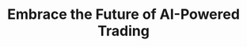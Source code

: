 ---
title: Embrace the Future of AI-Powered Trading
description: Ready to elevate your market game? Quantum AI is here to revolutionize your trading experience. Our advanced AI technology empowers you to make more intelligent and strategic decisions, unlocking the potential for substantial gains.
menu: { main: { name: "Home", weight: 1 } }

hero:
    rating:
        text: Rated 4.8 stars&nbsp;by over&nbsp;
        users: 9,150 users

    mentions:
        title: As seen on
        logoimage: /unmeilleuravenir.com_files/Screenshot_1.png
        
    showSignUpform:
      title: Sign up now
      firstname: First name
      lastname: Last name
      email: Email
      phone: Phone
      submit: Create Your Free Account

logos:
    - ethereum-classic.png
    - unus-sed-leo.png
    - litecoin.png
    - uniswap.png
    - wrapped-bitcoin.png
    - tron.png
    - shiba-inu.png
    - avalanche.png
    - polygon.png
    - polkadot.png
    - dogecoin.png
    - bnb.png
    - xrp.png
    - cardano.png
    - solana.png
    - bitcoin.png
    - ethereum.png
    - chainlink.png
    - cronos.png

section_1:
    small_title: "WHAT SETS US APART"
    main_title: "Advance Your Trading Strategy with Quantum AI"
    features:
      - icon: <svg aria-hidden="true" viewBox="0 0 640 512" xmlns="http://www.w3.org/2000/svg"><path d="M192 256c61.9 0 112-50.1 112-112S253.9 32 192 32 80 82.1 80 144s50.1 112 112 112zm76.8 32h-8.3c-20.8 10-43.9 16-68.5 16s-47.6-6-68.5-16h-8.3C51.6 288 0 339.6 0 403.2V432c0 26.5 21.5 48 48 48h288c26.5 0 48-21.5 48-48v-28.8c0-63.6-51.6-115.2-115.2-115.2zM480 256c53 0 96-43 96-96s-43-96-96-96-96 43-96 96 43 96 96 96zm48 32h-3.8c-13.9 4.8-28.6 8-44.2 8s-30.3-3.2-44.2-8H432c-20.4 0-39.2 5.9-55.7 15.4 24.4 26.3 39.7 61.2 39.7 99.8v38.4c0 2.2-.5 4.3-.6 6.4H592c26.5 0 48-21.5 48-48 0-61.9-50.1-112-112-112z"/></svg>
        title: "User-Friendly Interface"
        description: "Experience effortless trading with our Quantum AI platform, designed for simplicity and ease. Navigate trading decisions smoothly without the usual complexity."
      - icon: <svg aria-hidden="true" viewBox="0 0 640 512" xmlns="http://www.w3.org/2000/svg"><path d="M32,224H64V416H32A31.96166,31.96166,0,0,1,0,384V256A31.96166,31.96166,0,0,1,32,224Zm512-48V448a64.06328,64.06328,0,0,1-64,64H160a64.06328,64.06328,0,0,1-64-64V176a79.974,79.974,0,0,1,80-80H288V32a32,32,0,0,1,64,0V96H464A79.974,79.974,0,0,1,544,176ZM264,256a40,40,0,1,0-40,40A39.997,39.997,0,0,0,264,256Zm-8,128H192v32h64Zm96,0H288v32h64ZM456,256a40,40,0,1,0-40,40A39.997,39.997,0,0,0,456,256Zm-8,128H384v32h64ZM640,256V384a31.96166,31.96166,0,0,1-32,32H576V224h32A31.96166,31.96166,0,0,1,640,256Z"/></svg>
        title: "Automated Trading System"
        description: "“Set it and forget it” with Quantum AI’s trading bots. Automate your trades and enjoy more profits with less stress."
      - icon: <svg aria-hidden="true" viewBox="0 0 448 512" xmlns="http://www.w3.org/2000/svg"><path d="M400 224h-24v-72C376 68.2 307.8 0 224 0S72 68.2 72 152v72H48c-26.5 0-48 21.5-48 48v192c0 26.5 21.5 48 48 48h352c26.5 0 48-21.5 48-48V272c0-26.5-21.5-48-48-48zm-104 0H152v-72c0-39.7 32.3-72 72-72s72 32.3 72 72v72z"/></svg>
        title: "Trusted Trading Space"
        description: "Our platform is engineered for maximum security, providing a safe and reliable trading environment for all users."
      - icon: <svg aria-hidden="true" viewBox="0 0 576 512" xmlns="http://www.w3.org/2000/svg"><path d="M208 0c-29.9 0-54.7 20.5-61.8 48.2-.8 0-1.4-.2-2.2-.2-35.3 0-64 28.7-64 64 0 4.8.6 9.5 1.7 14C52.5 138 32 166.6 32 200c0 12.6 3.2 24.3 8.3 34.9C16.3 248.7 0 274.3 0 304c0 33.3 20.4 61.9 49.4 73.9-.9 4.6-1.4 9.3-1.4 14.1 0 39.8 32.2 72 72 72 4.1 0 8.1-.5 12-1.2 9.6 28.5 36.2 49.2 68 49.2 39.8 0 72-32.2 72-72V64c0-35.3-28.7-64-64-64zm368 304c0-29.7-16.3-55.3-40.3-69.1 5.2-10.6 8.3-22.3 8.3-34.9 0-33.4-20.5-62-49.7-74 1-4.5 1.7-9.2 1.7-14 0-35.3-28.7-64-64-64-.8 0-1.5.2-2.2.2C422.7 20.5 397.9 0 368 0c-35.3 0-64 28.6-64 64v376c0 39.8 32.2 72 72 72 31.8 0 58.4-20.7 68-49.2 3.9.7 7.9 1.2 12 1.2 39.8 0 72-32.2 72-72 0-4.8-.5-9.5-1.4-14.1 29-12 49.4-40.6 49.4-73.9z"/></svg>
        title: "Expert-Designed Strategies"
        description: "Quantum AI brings you meticulously developed trading strategies, equipping you to trade like a seasoned professional."
      - icon: <svg aria-hidden="true" viewBox="0 0 512 512" xmlns="http://www.w3.org/2000/svg"><path d="M256 8C119 8 8 119 8 256s111 248 248 248 248-111 248-248S393 8 256 8zm115.7 272l-176 101c-15.8 8.8-35.7-2.5-35.7-21V152c0-18.4 19.8-29.8 35.7-21l176 107c16.4 9.2 16.4 32.9 0 42z"/></svg>
        title: "Risk-Free Demo Mode"
        description: "Curious about our trading robot but not ready to commit? Our Free Demo Mode offers a comprehensive trial, allowing you to explore and learn risk-free."
      - icon: <svg aria-hidden="true" viewBox="0 0 512 512" xmlns="http://www.w3.org/2000/svg"><path d="M466.5 83.7l-192-80a48.15 48.15 0 0 0-36.9 0l-192 80C27.7 91.1 16 108.6 16 128c0 198.5 114.5 335.7 221.5 380.3 11.8 4.9 25.1 4.9 36.9 0C360.1 472.6 496 349.3 496 128c0-19.4-11.7-36.9-29.5-44.3zM256.1 446.3l-.1-381 175.9 73.3c-3.3 151.4-82.1 261.1-175.8 307.7z"/></svg>
        title: "Top-Level Security"
        description: "The Quantum AI app has been rigorously tested and verified by industry leaders. Rest assured, your funds are securely managed by our top-tier AI trading algorithm."
    button:
        text: "Get Started"
        link: "#sign-up"

section_2:
    small_title: "ALWAYS AT YOUR SERVICE"
    main_title: "Round-the-Clock Expert Assistance"
    services:
      - icon: <svg aria-hidden="true" viewBox="0 0 512 512" xmlns="http://www.w3.org/2000/svg"><path d="M256,8C119,8,8,119,8,256S119,504,256,504,504,393,504,256,393,8,256,8Zm92.49,313h0l-20,25a16,16,0,0,1-22.49,2.5h0l-67-49.72a40,40,0,0,1-15-31.23V112a16,16,0,0,1,16-16h32a16,16,0,0,1,16,16V256l58,42.5A16,16,0,0,1,348.49,321Z"/></svg>
        title: "Available with Every Plan and Service"
        description: "We are committed to providing all our subscribers, irrespective of their chosen plan, with uninterrupted access to our support team – available 24/7, every day of the year."
      - icon: <svg aria-hidden="true" viewBox="0 0 640 512" xmlns="http://www.w3.org/2000/svg"><path d="M106.66,170.64l.09,0,49.55-20.65a7.32,7.32,0,0,0,3.68-6h0a7.29,7.29,0,0,0-3.68-6l-49.57-20.67-.07,0L86,67.68a6.66,6.66,0,0,0-11.92,0l-20.7,49.63-.05,0L3.7,138A7.29,7.29,0,0,0,0,144H0a7.32,7.32,0,0,0,3.68,6L53.27,170.6l.07,0L74,220.26a6.65,6.65,0,0,0,11.92,0l20.69-49.62ZM471.38,467.41l-1-.42-1-.5a38.67,38.67,0,0,1,0-69.14l1-.49l1-.43,37.49-15.63,15.63-37.48.41-1,.47-.95c3.85-7.74,10.58-13.63,18.35-17.34,0-1.33.25-2.69.27-4V144a32,32,0,0,0-64,0v72a8,8,0,0,1-8,8H456a8,8,0,0,1-8-8V64a32,32,0,0,0-64,0V216a8,8,0,0,1-8,8H360a8,8,0,0,1-8-8V32a32,32,0,0,0-64,0V216a8,8,0,0,1-8,8H264a8,8,0,0,1-8-8V64a32,32,0,0,0-64,0v241l-23.59-32.49a40,40,0,0,0-64.71,47.09L229.3,492.21A48.07,48.07,0,0,0,268.09,512H465.7c19.24,0,35.65-11.73,43.24-28.79l-.07-.17ZM349.79,339.52,320,351.93l-12.42,29.78a4,4,0,0,1-7.15,0L288,351.93l-29.79-12.41a4,4,0,0,1,0-7.16L288,319.94l12.42-29.78a4,4,0,0,1,7.15,0L320,319.94l29.79,12.42a4,4,0,0,1,0,7.16ZM640,431.91a7.28,7.28,0,0,0-3.68-6l-49.57-20.67-.07,0L566,355.63a6.66,6.66,0,0,0-11.92,0l-20.7,49.63-.05,0L483.7,426a7.28,7.28,0,0,0-3.68,6h0a7.29,7.29,0,0,0,3.68,5.95l49.57,20.67.07,0L554,508.21a6.65,6.65,0,0,0,11.92,0l20.69-49.62h0l.09,0,49.55-20.66a7.29,7.29,0,0,0,3.68-5.95h0Z"/></svg>
        title: "Exceptional Satisfaction Levels"
        description: "With a 97% customer satisfaction rate, we're always here for you, striving to achieve excellence and aiming to reach as close to 100% satisfaction as we can."
      - icon: <svg aria-hidden="true" viewBox="0 0 640 512" xmlns="http://www.w3.org/2000/svg"><path d="M152.1 236.2c-3.5-12.1-7.8-33.2-7.8-33.2h-.5s-4.3 21.1-7.8 33.2l-11.1 37.5H163zM616 96H336v320h280c13.3 0 24-10.7 24-24V120c0-13.3-10.7-24-24-24zm-24 120c0 6.6-5.4 12-12 12h-11.4c-6.9 23.6-21.7 47.4-42.7 69.9 8.4 6.4 17.1 12.5 26.1 18 5.5 3.4 7.3 10.5 4.1 16.2l-7.9 13.9c-3.4 5.9-10.9 7.8-16.7 4.3-12.6-7.8-24.5-16.1-35.4-24.9-10.9 8.7-22.7 17.1-35.4 24.9-5.8 3.5-13.3 1.6-16.7-4.3l-7.9-13.9c-3.2-5.6-1.4-12.8 4.2-16.2 9.3-5.7 18-11.7 26.1-18-7.9-8.4-14.9-17-21-25.7-4-5.7-2.2-13.6 3.7-17.1l6.5-3.9 7.3-4.3c5.4-3.2 12.4-1.7 16 3.4 5 7 10.8 14 17.4 20.9 13.5-14.2 23.8-28.9 30-43.2H412c-6.6 0-12-5.4-12-12v-16c0-6.6 5.4-12 12-12h64v-16c0-6.6 5.4-12 12-12h16c6.6 0 12 5.4 12 12v16h64c6.6 0 12 5.4 12 12zM0 120v272c0 13.3 10.7 24 24 24h280V96H24c-13.3 0-24 10.7-24 24zm58.9 216.1L116.4 167c1.7-4.9 6.2-8.1 11.4-8.1h32.5c5.1 0 9.7 3.3 11.4 8.1l57.5 169.1c2.6 7.8-3.1 15.9-11.4 15.9h-22.9a12 12 0 0 1-11.5-8.6l-9.4-31.9h-60.2l-9.1 31.8c-1.5 5.1-6.2 8.7-11.5 8.7H70.3c-8.2 0-14-8.1-11.4-15.9z"/></svg>
        title: "Multilingual Support"
        description: "Quantum AI is adaptable to your language preferences, offering support in English, Spanish, French, Dutch, and Italian. Feel free to switch languages anytime to suit your comfort."

section_3:
    small_title: "EASY TO GET STARTED"
    main_title: "Reliable. Straightforward. Quick."
    steps:
      - step: 1
        title: Join
        description: Just enter your details to set up your account.
      - step: 2
        title: Connect
        description: Connect with our trading platform and harness the strength of Quantum AI.
      - step: 3
        title: Start Trading
        description: Embark on making intelligent and lucrative live trades, leveraging our advanced AI to boost your trading prowess.
    safe_text: High-level encryption safeguards your data at all times.
    button:
        text: "Get Started"
        link: "#sign-up"

section_4:
  - value: 2.3 million
    detail: 24-hour transaction count
  - value: $530 million
    detail: Total trade value
  - value: 60,000
    detail: Annual new users

section_5:
    small_title: "CUSTOMER EXPERIENCES"
    main_title: "What People Say About Quantum AI"
    testimonials:
      - testimonial: Quantum AI has completely transformed my trading! The bot simplifies everything and has brought me steady gains.
        name: John Doe
      - testimonial: Initially, I was doubtful about Quantum AI. However, after a few weeks of usage, I've seen a real difference in my trading outcomes and a boost in my profits.
        name: Bailey T.
      - testimonial: I’ve experimented with many trading bots, but Quantum AI stands out. Its sophisticated algorithms and timely market analysis have led to profitable trading for me.
        name: Riley J.
      - testimonial: I was initially skeptical about Quantum AI's claims. Yet, after starting with a small deposit and using it for several months, I'm impressed by the accuracy of its market insights.
        name: Elliot H.
      - testimonial: As someone new to trading, Quantum AI has been an invaluable guide. It's helped me grasp market movements and trade profitably.
        name: Skyler Q.
      - testimonial: Having used Quantum AI bots for live trading for over a year, I can vouch for its consistent high returns. It’s essential for any serious trader.
        name: Micah L.
      - testimonial: Quantum AI has streamlined my trading process, saving me time and effort in market analysis. The easy-to-use interface and automated features have simplified my trading experience.
        name: Peyton M.

section_6:
    small_title: "Frequently Asked Questions - FAQ"
    main_title: "Your Questions Answered"
    faqs:
      - question: What exactly is Quantum AI?
        answer: Quantum AI is a cutting-edge software that combines quantum computing with artificial intelligence. It’s designed to analyze trends in the market, enabling smarter, automated trading decisions.

      - question: Can I trust Quantum AI?
        answer: Quantum AI has undergone thorough testing and demonstrated consistent profitability in various market conditions. However, as with any trading tool, risks are involved, so users should approach with caution.

      - question: What is the cost of using Quantum AI?
        answer: The Quantum AI trading app is entirely free for account opening, but activating trading features requires a minimum deposit of $250 (200 GBP/250 Euros). This ensures users are ready to invest and participate actively from the start.

      - question: How does Quantum AI work?
        answer: By leveraging sophisticated algorithms, Quantum AI scrutinizes market trends, news, and social media sentiments to forecast price movements. Based on these insights, it automatically executes trades.

      - question: Which cryptocurrencies are compatible with Quantum AI?
        answer: Quantum AI supports a broad spectrum of cryptocurrencies, such as Bitcoin, Ethereum, Litecoin, and Ripple. Our algorithm facilitates automated trading across the crypto market using market APIs. For more assistance, our customer service team is available to help.

      - question: How do I start using Quantum AI?
        answer: "Getting started is simple: just sign up for an account on the Quantum AI platform. You can begin trading immediately. We recommend starting with a modest investment and gradually increasing as you become more comfortable with the platform."


section_7:
    title: "Transform Your Trading Approach"
    description: "Discover the next generation of asset trading with Quantum AI. This revolutionary blend of artificial intelligence and comprehensive data analytics delivers extraordinary trading capabilities. Quantum AI enables traders to tackle market challenges with unparalleled precision and sophistication."
    button:
      text: "Get Started"
      link: "#sign-up"

section_8:
    title: "Quantum AI Overview"
    description: "Experience trading powered by sophisticated AI, enjoy effortless deposits, and benefit from compatibility across multiple devices and worldwide access. Tap into your trading potential now."
    features:
      - title: Platform Accessibility
        description: Easily accessible through any web browser
        icon: M464 32H48C21.5 32 0 53.5 0 80v352c0 26.5 21.5 48 48 48h416c26.5 0 48-21.5 48-48V80c0-26.5-21.5-48-48-48zm0 394c0 3.3-2.7 6-6 6H54c-3.3 0-6-2.7-6-6V192h416v234z
      - title: Payment Options
        description: Diverse deposit methods including Credit/Debit Cards, Bank Transfers, Skrill, Neteller, and PayPal
        icon: M464 0H144c-26.5 0-48 21.5-48 48v48H48c-26.5 0-48 21.5-48 48v320c0 26.5 21.5 48 48 48h320c26.5 0 48-21.5 48-48v-48h48c26.5 0 48-21.5 48-48V48c0-26.5-21.5-48-48-48zm-96 464H48V256h320v208zm96-96h-48V144c0-26.5-21.5-48-48-48H144V48h320v320z
      - title: Availability
        description: Operational in Canada, Australia, European countries (like France, Germany, Italy, Netherlands, United Kingdom, and more), the Americas (with the exception of the USA), and Asia
        icon: M248 8C111 8 0 119 0 256s111 248 248 248 248-111 248-248S385 8 248 8zm200 248c0 22.5-3.9 44.2-10.8 64.4h-20.3c-4.3 0-8.4-1.7-11.4-4.8l-32-32.6c-4.5-4.6-4.5-12.1.1-16.7l12.5-12.5v-8.7c0-3-1.2-5.9-3.3-8l-9.4-9.4c-2.1-2.1-5-3.3-8-3.3h-16c-6.2 0-11.3-5.1-11.3-11.3 0-3 1.2-5.9 3.3-8l9.4-9.4c2.1-2.1 5-3.3 8-3.3h32c6.2 0 11.3-5.1 11.3-11.3v-9.4c0-6.2-5.1-11.3-11.3-11.3h-36.7c-8.8 0-16 7.2-16 16v4.5c0 6.9-4.4 13-10.9 15.2l-31.6 10.5c-3.3 1.1-5.5 4.1-5.5 7.6v2.2c0 4.4-3.6 8-8 8h-16c-4.4 0-8-3.6-8-8s-3.6-8-8-8H247c-3 0-5.8 1.7-7.2 4.4l-9.4 18.7c-2.7 5.4-8.2 8.8-14.3 8.8H194c-8.8 0-16-7.2-16-16V199c0-4.2 1.7-8.3 4.7-11.3l20.1-20.1c4.6-4.6 7.2-10.9 7.2-17.5 0-3.4 2.2-6.5 5.5-7.6l40-13.3c1.7-.6 3.2-1.5 4.4-2.7l26.8-26.8c2.1-2.1 3.3-5 3.3-8 0-6.2-5.1-11.3-11.3-11.3H258l-16 16v8c0 4.4-3.6 8-8 8h-16c-4.4 0-8-3.6-8-8v-20c0-2.5 1.2-4.9 3.2-6.4l28.9-21.7c1.9-.1 3.8-.3 5.7-.3C358.3 56 448 145.7 448 256zM130.1 149.1c0-3 1.2-5.9 3.3-8l25.4-25.4c2.1-2.1 5-3.3 8-3.3 6.2 0 11.3 5.1 11.3 11.3v16c0 3-1.2 5.9-3.3 8l-9.4 9.4c-2.1 2.1-5 3.3-8 3.3h-16c-6.2 0-11.3-5.1-11.3-11.3zm128 306.4v-7.1c0-8.8-7.2-16-16-16h-20.2c-10.8 0-26.7-5.3-35.4-11.8l-22.2-16.7c-11.5-8.6-18.2-22.1-18.2-36.4v-23.9c0-16 8.4-30.8 22.1-39l42.9-25.7c7.1-4.2 15.2-6.5 23.4-6.5h31.2c10.9 0 21.4 3.9 29.6 10.9l43.2 37.1h18.3c8.5 0 16.6 3.4 22.6 9.4l17.3 17.3c3.4 3.4 8.1 5.3 12.9 5.3H423c-32.4 58.9-93.8 99.5-164.9 103.1z
      - title: Cost of Use
        description: Zero fees for account setup; $250 minimum deposit for trading.
        icon: M0 432c0 26.5 21.5 48 48 48h480c26.5 0 48-21.5 48-48V256H0v176zm192-68c0-6.6 5.4-12 12-12h136c6.6 0 12 5.4 12 12v40c0 6.6-5.4 12-12 12H204c-6.6 0-12-5.4-12-12v-40zm-128 0c0-6.6 5.4-12 12-12h72c6.6 0 12 5.4 12 12v40c0 6.6-5.4 12-12 12H76c-6.6 0-12-5.4-12-12v-40zM576 80v48H0V80c0-26.5 21.5-48 48-48h480c26.5 0 48 21.5 48 48z

---